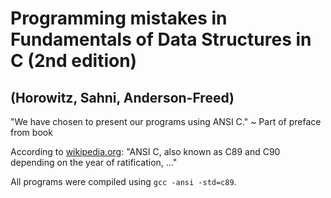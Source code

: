 # Programming mistakes in Fundamentals of Data Structures in C (2nd edition)
## (Horowitz, Sahni, Anderson-Freed)

"We have chosen to present our programs using ANSI C." ~ Part of preface from book

According to [wikipedia.org](http://en.wikipedia.org/wiki/ANSI_C): "ANSI C, also known as C89 and C90 depending on the year of ratification, ..."

All programs were compiled using `gcc -ansi -std=c89`.
